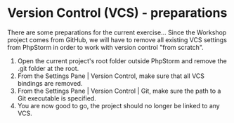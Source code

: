 # Version Control (VCS) - preparations

There are some preparations for the current exercise...
Since the Workshop project comes from GitHub, we will have to remove all existing VCS settings from PhpStorm in order to
 work with version control "from scratch".

1. Open the current project's root folder outside PhpStorm and remove the .git folder at the root.
2. From the  Settings Pane | Version Control, make sure that all VCS bindings are removed.
3. From the  Settings Pane | Version Control | Git, make sure the path to a Git executable is specified.
4. You are now good to go, the project should no longer be linked to any VCS.
